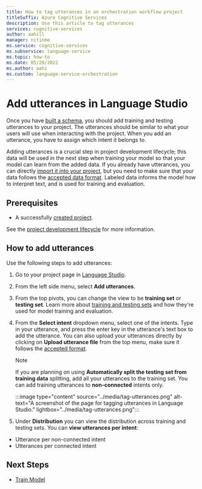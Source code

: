 ```yaml
---
title: How to tag utterances in an orchestration workflow project
titleSuffix: Azure Cognitive Services
description: Use this article to tag utterances
services: cognitive-services
author: aahill
manager: nitinme
ms.service: cognitive-services
ms.subservice: language-service
ms.topic: how-to
ms.date: 05/20/2022
ms.author: aahi
ms.custom: language-service-orchestration
---
```


# Add utterances in Language Studio

Once you have [built a schema](build-schema.md), you should add training and testing utterances to your project. The utterances should be similar to what your users will use when interacting with the project. When you add an utterance, you have to assign which intent it belongs to.

Adding utterances is a crucial step in project development lifecycle; this data will be used in the next step when training your model so that your model can learn from the added data. If you already have utterances, you can directly [import it into your project](create-project.md#import-an-orchestration-workflow-project), but you need to make sure that your data follows the [accepted data format](../concepts/data-formats.md). Labeled data informs the model how to interpret text, and is used for training and evaluation.

## Prerequisites

* A successfully [created project](create-project.md).

See the [project development lifecycle](../overview.md#project-development-lifecycle) for more information.


## How to add utterances

Use the following steps to add utterances:

1. Go to your project page in [Language Studio](https://aka.ms/languageStudio).

2. From the left side menu, select **Add utterances**.

3. From the top pivots, you can change the view to be **training set** or **testing set**.  Learn more about [training and testing sets](train-model.md#data-splitting) and how they're used for model training and evaluation.

3. From the **Select intent** dropdown menu, select one of the intents. Type in your utterance, and press the enter key in the utterance's text box to add the utterance. You can also upload your utterances directly by clicking on **Upload utterance file** from the top menu, make sure it follows the [accepted format](../concepts/data-formats.md#utterance-format).
    
    > [!Note]
    > If you are planning on using **Automatically split the testing set from training data** splitting, add all your utterances to the training set.
    > You can add training utterances to **non-connected** intents only.
        
    :::image type="content" source="../media/tag-utterances.png" alt-text="A screenshot of the page for tagging utterances in Language Studio." lightbox="../media/tag-utterances.png":::
   
5. Under **Distribution** you can view the distribution across training and testing sets. You can **view utterances per intent**:

* Utterance per non-connected intent
* Utterances per connected intent

## Next Steps
* [Train Model](./train-model.md)
